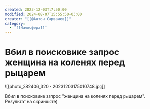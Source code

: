 ```yaml
---
created: 2023-12-03T17:50:00
modified: 2024-08-07T15:55:50+03:00
creator: "[[@Антон Сорвачев]]"
category:
  - "[[Маносфера]]"
---
```


# Вбил в поисковике запрос женщина на коленях перед рыцарем


![[photo_382406_320 - 20231203175010748.jpg]]

Вбил в поисковике запрос "женщина на коленях перед рыцарем". Результат на скриншоте)
